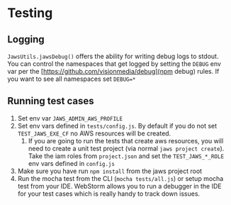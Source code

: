 # Testing

## Logging

`JawsUtils.jawsDebug()` offers the ability for writing debug logs to stdout.  You can control the namespaces that get logged by setting the `DEBUG` env var per the [https://github.com/visionmedia/debug](npm debug) rules.  If you want to see all namespaces set `DEBUG=*`

## Running test cases

1.  Set env var `JAWS_ADMIN_AWS_PROFILE`
1.  Set env vars defined in `tests/config.js`. By default if you do not set `TEST_JAWS_EXE_CF` no AWS resources will be created.
    1.  If you are going to run the tests that create aws resources, you will need to create a unit test project (via normal `jaws project create`).  Take the iam roles from `project.json` and set the `TEST_JAWS_*_ROLE` env vars defined in `config.js` 
1.  Make sure you have run `npm install` from the jaws project root
1.  Run the mocha test from the CLI (`mocha tests/all.js`) or setup mocha test from your IDE.  WebStorm allows you to run a debugger in the IDE for your test cases which is really handy to track down issues.